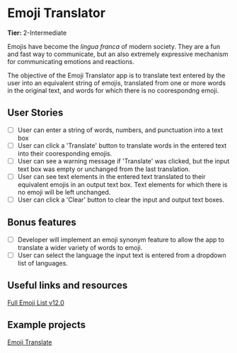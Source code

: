 # Emoji Translator

**Tier:** 2-Intermediate

Emojis have become the _lingua franca_ of modern society. They are a fun and
fast way to communicate, but an also extremely expressive mechanism for
communicating emotions and reactions.

The objective of the Emoji Translator app is to translate text entered by the
user into an equivalent string of emojis, translated from one or more words in
the original text, and words for which there is no coorespondng emoji. 

## User Stories

-   [ ] User can enter a string of words, numbers, and punctuation into a text
box
-   [ ] User can click a 'Translate' button to translate words in the entered
text into their cooresponding emojis.
-   [ ] User can see a warning message if 'Translate' was clicked, but the 
input text box was empty or unchanged from the last translation.
-   [ ] User can see text elements in the entered text translated to their
equivalent emojis in an output text box. Text elements for which there is no
emoji will be left unchanged.
-   [ ] User can click a 'Clear' button to clear the input and output text boxes.

## Bonus features

-   [ ] Developer will implement an emoji synonym feature to allow the app to
translate a wider variety of words to emoji.
-   [ ] User can select the language the input text is entered from a dropdown
list of languages.

## Useful links and resources

[Full Emoji List v12.0](https://unicode.org/emoji/charts/full-emoji-list.html)

## Example projects

[Emoji Translate](https://emojitranslate.com/)
